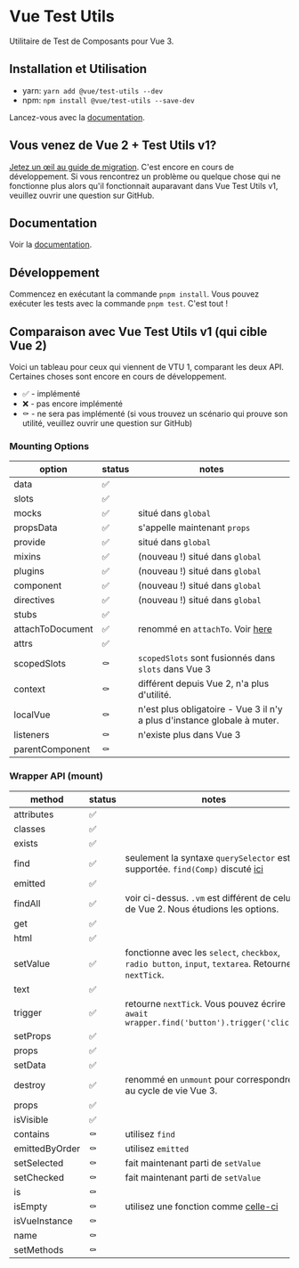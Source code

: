 # Vue Test Utils

Utilitaire de Test de Composants pour Vue 3.

## Installation et Utilisation

- yarn: `yarn add @vue/test-utils --dev`
- npm: `npm install @vue/test-utils --save-dev`

Lancez-vous avec la [documentation](https://test-utils.vuejs.org/fr).

## Vous venez de Vue 2 + Test Utils v1?

[Jetez un œil au guide de migration](https://test-utils.vuejs.org/migration/fr). C'est encore en cours de développement. Si vous rencontrez un problème ou quelque chose qui ne fonctionne plus alors qu'il fonctionnait auparavant dans Vue Test Utils v1, veuillez ouvrir une question sur GitHub.

## Documentation

Voir la [documentation](https://test-utils.vuejs.org/fr).

## Développement

Commencez en exécutant la commande `pnpm install`. Vous pouvez exécuter les tests avec la commande `pnpm test`. C'est tout&nbsp;!

## Comparaison avec Vue Test Utils v1 (qui cible Vue 2)

Voici un tableau pour ceux qui viennent de VTU 1, comparant les deux API. Certaines choses sont encore en cours de développement.

- ✅ - implémenté
- ❌ - pas encore implémenté
- ⚰️ - ne sera pas implémenté (si vous trouvez un scénario qui prouve son utilité, veuillez ouvrir une question sur GitHub)

### Mounting Options

| option           | status | notes                                                                                 |
|------------------|--------|---------------------------------------------------------------------------------------|
| data             | ✅      |
| slots            | ✅      |
| mocks            | ✅      | situé dans `global`                                                                   |
| propsData        | ✅      | s'appelle maintenant `props`                                                          |
| provide          | ✅      | situé dans `global`                                                                   |
| mixins           | ✅      | (nouveau !) situé dans `global`                                                       |
| plugins          | ✅      | (nouveau !) situé dans `global`                                                       |
| component        | ✅      | (nouveau !) situé dans `global`                                                       |
| directives       | ✅      | (nouveau !) situé dans `global`                                                       |
| stubs            | ✅      |
| attachToDocument | ✅      | renommé en `attachTo`. Voir [here](https://github.com/vuejs/vue-test-utils/pull/1492) |
| attrs            | ✅      | 
| scopedSlots      | ⚰️     | `scopedSlots` sont fusionnés dans `slots` dans Vue 3                                  |
| context          | ⚰️     | différent depuis Vue 2, n'a plus d'utilité.                                           |
| localVue         | ⚰️     | n'est plus obligatoire - Vue 3 il n'y a plus d'instance globale à muter.              |
| listeners        | ⚰️     | n'existe plus dans Vue 3                                                              |
| parentComponent  | ⚰️     |

### Wrapper API (mount)

| method         | status | notes                                                                                                                               |
|----------------|--------|-------------------------------------------------------------------------------------------------------------------------------------|
| attributes     | ✅      |
| classes        | ✅      |
| exists         | ✅      |
| find           | ✅      | seulement la syntaxe `querySelector` est supportée. `find(Comp)` discuté [ici](https://github.com/vuejs/vue-test-utils/issues/1498) |
| emitted        | ✅      |
| findAll        | ✅      | voir ci-dessus. `.vm` est différent de celui de Vue 2. Nous étudions les options.                                                   |
| get            | ✅      |
| html           | ✅      |
| setValue       | ✅      | fonctionne avec les `select`, `checkbox`, `radio button`, `input`, `textarea`. Retourne `nextTick`.                                 |
| text           | ✅      |
| trigger        | ✅      | retourne `nextTick`. Vous pouvez écrire `await wrapper.find('button').trigger('click')`                                             |
| setProps       | ✅      |
| props          | ✅      |
| setData        | ✅      |
| destroy        | ✅      | renommé en `unmount` pour correspondre au cycle de vie Vue 3.                                                                       |
| props          | ✅      |
| isVisible      | ✅      |
| contains       | ⚰️     | utilisez `find`                                                                                                                     |
| emittedByOrder | ⚰️     | utilisez `emitted`                                                                                                                  |
| setSelected    | ⚰️     | fait maintenant parti de `setValue`                                                                                                 |
| setChecked     | ⚰️     | fait maintenant parti de `setValue`                                                                                                 |
| is             | ⚰️     |
| isEmpty        | ⚰️     | utilisez une fonction comme [celle-ci](https://github.com/testing-library/jest-dom#tobeempty)                                       |
| isVueInstance  | ⚰️     |
| name           | ⚰️     |
| setMethods     | ⚰️     |
